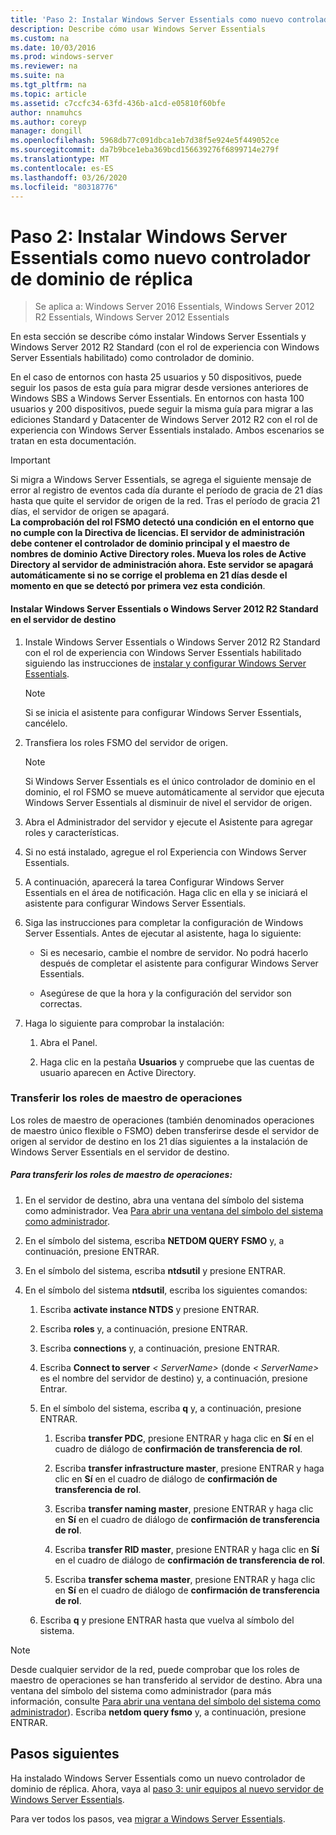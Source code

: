 ```yaml
---
title: 'Paso 2: Instalar Windows Server Essentials como nuevo controlador de dominio de réplica'
description: Describe cómo usar Windows Server Essentials
ms.custom: na
ms.date: 10/03/2016
ms.prod: windows-server
ms.reviewer: na
ms.suite: na
ms.tgt_pltfrm: na
ms.topic: article
ms.assetid: c7ccfc34-63fd-436b-a1cd-e05810f60bfe
author: nnamuhcs
ms.author: coreyp
manager: dongill
ms.openlocfilehash: 5968db77c091dbca1eb7d38f5e924e5f449052ce
ms.sourcegitcommit: da7b9bce1eba369bcd156639276f6899714e279f
ms.translationtype: MT
ms.contentlocale: es-ES
ms.lasthandoff: 03/26/2020
ms.locfileid: "80318776"
---
```

# <a name="step-2-install-windows-server-essentials-as-a-new-replica-domain-controller"></a>Paso 2: Instalar Windows Server Essentials como nuevo controlador de dominio de réplica

>Se aplica a: Windows Server 2016 Essentials, Windows Server 2012 R2 Essentials, Windows Server 2012 Essentials

En esta sección se describe cómo instalar Windows Server Essentials y Windows Server 2012 R2 Standard (con el rol de experiencia con Windows Server Essentials habilitado) como controlador de dominio.  
  
 En el caso de entornos con hasta 25 usuarios y 50 dispositivos, puede seguir los pasos de esta guía para migrar desde versiones anteriores de Windows SBS a Windows Server Essentials. En entornos con hasta 100 usuarios y 200 dispositivos, puede seguir la misma guía para migrar a las ediciones Standard y Datacenter de Windows Server 2012 R2 con el rol de experiencia con Windows Server Essentials instalado. Ambos escenarios se tratan en esta documentación.  
  
> [!IMPORTANT]
>  Si migra a Windows Server Essentials, se agrega el siguiente mensaje de error al registro de eventos cada día durante el período de gracia de 21 días hasta que quite el servidor de origen de la red. Tras el período de gracia 21 días, el servidor de origen se apagará. <br> **La comprobación del rol FSMO detectó una condición en el entorno que no cumple con la Directiva de licencias. El servidor de administración debe contener el controlador de dominio principal y el maestro de nombres de dominio Active Directory roles. Mueva los roles de Active Directory al servidor de administración ahora. Este servidor se apagará automáticamente si no se corrige el problema en 21 días desde el momento en que se detectó por primera vez esta condición**.   
  
#### <a name="install-windows-server-essentials-or-windows-server-2012-r2-standard-on-the-destination-server"></a>Instalar Windows Server Essentials o Windows Server 2012 R2 Standard en el servidor de destino  
  
1.  Instale Windows Server Essentials o Windows Server 2012 R2 Standard con el rol de experiencia con Windows Server Essentials habilitado siguiendo las instrucciones de [instalar y configurar Windows Server Essentials](../install/Install-and-Configure-Windows-Server-Essentials-or-Windows-Server-Essentials-Experience.md).  
  
    > [!NOTE]
    >  Si se inicia el asistente para configurar Windows Server Essentials, cancélelo.  
  
2.  Transfiera los roles FSMO del servidor de origen.  
  
    > [!NOTE]
    >  Si Windows Server Essentials es el único controlador de dominio en el dominio, el rol FSMO se mueve automáticamente al servidor que ejecuta Windows Server Essentials al disminuir de nivel el servidor de origen.  
  
3.  Abra el Administrador del servidor y ejecute el Asistente para agregar roles y características.  
  
4.  Si no está instalado, agregue el rol Experiencia con Windows Server Essentials.  
  
5.  A continuación, aparecerá la tarea Configurar Windows Server Essentials en el área de notificación. Haga clic en ella y se iniciará el asistente para configurar Windows Server Essentials.  
  
6.  Siga las instrucciones para completar la configuración de Windows Server Essentials. Antes de ejecutar al asistente, haga lo siguiente:  
  
    -   Si es necesario, cambie el nombre de servidor. No podrá hacerlo después de completar el asistente para configurar Windows Server Essentials.  
  
    -   Asegúrese de que la hora y la configuración del servidor son correctas.  
  
7.  Haga lo siguiente para comprobar la instalación:  
  
    1.  Abra el Panel.  
  
    2.  Haga clic en la pestaña **Usuarios** y compruebe que las cuentas de usuario aparecen en Active Directory.  
  
### <a name="transfer-the-operations-master-roles"></a>Transferir los roles de maestro de operaciones  
 Los roles de maestro de operaciones (también denominados operaciones de maestro único flexible o FSMO) deben transferirse desde el servidor de origen al servidor de destino en los 21 días siguientes a la instalación de Windows Server Essentials en el servidor de destino.  
  
##### <a name="to-transfer-the-operations-master-roles"></a>Para transferir los roles de maestro de operaciones:  
  
1.  En el servidor de destino, abra una ventana del símbolo del sistema como administrador. Vea [Para abrir una ventana del símbolo del sistema como administrador](https://technet.microsoft.com/library/cc947813\(v=WS.10\).aspx).  
  
2.  En el símbolo del sistema, escriba **NETDOM QUERY FSMO** y, a continuación, presione ENTRAR.  
  
3.  En el símbolo del sistema, escriba **ntdsutil** y presione ENTRAR.  
  
4.  En el símbolo del sistema **ntdsutil**, escriba los siguientes comandos:  
  
    1.  Escriba **activate instance NTDS** y presione ENTRAR.  
  
    2.  Escriba **roles** y, a continuación, presione ENTRAR.  
  
    3.  Escriba **connections** y, a continuación, presione ENTRAR.  
  
    4.  Escriba **Connect to server** *< ServerName\>* (donde *< ServerName\>* es el nombre del servidor de destino) y, a continuación, presione Entrar.  
  
    5.  En el símbolo del sistema, escriba **q** y, a continuación, presione ENTRAR.  
  
        1.  Escriba **transfer PDC**, presione ENTRAR y haga clic en **Sí** en el cuadro de diálogo de **confirmación de transferencia de rol**.  
  
        2.  Escriba **transfer infrastructure master**, presione ENTRAR y haga clic en **Sí** en el cuadro de diálogo de **confirmación de transferencia de rol**.  
  
        3.  Escriba **transfer naming master**, presione ENTRAR y haga clic en **Sí** en el cuadro de diálogo de **confirmación de transferencia de rol**.  
  
        4.  Escriba **transfer RID master**, presione ENTRAR y haga clic en **Sí** en el cuadro de diálogo de **confirmación de transferencia de rol**.  
  
        5.  Escriba **transfer schema master**, presione ENTRAR y haga clic en **Sí** en el cuadro de diálogo de **confirmación de transferencia de rol**.  
  
    6.  Escriba **q** y presione ENTRAR hasta que vuelva al símbolo del sistema.  
  
> [!NOTE]
>  Desde cualquier servidor de la red, puede comprobar que los roles de maestro de operaciones se han transferido al servidor de destino. Abra una ventana del símbolo del sistema como administrador (para más información, consulte [Para abrir una ventana del símbolo del sistema como administrador](https://technet.microsoft.com/library/cc947813\(v=WS.10\).aspx)). Escriba **netdom query fsmo** y, a continuación, presione ENTRAR.  
  
## <a name="next-steps"></a>Pasos siguientes  
 Ha instalado Windows Server Essentials como un nuevo controlador de dominio de réplica. Ahora, vaya al [paso 3: unir equipos al nuevo servidor de Windows Server Essentials](Step-3--Join-computers-to-the-new-Windows-Server-Essentials-server.md).  
  
Para ver todos los pasos, vea [migrar a Windows Server Essentials](Migrate-from-Previous-Versions-to-Windows-Server-Essentials-or-Windows-Server-Essentials-Experience.md).

